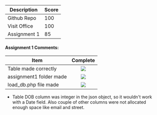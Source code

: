 | Description                             | Score |
|-----------------------------------------|-------|
| Github Repo                             |  100  |
| Visit Office                            |  100 |
| Assignment 1                            |  85  |


#### Assignment 1 Comments:

| Item                             | Complete |
|-----------------------------------------|:-------:|
| Table made correctly                    |  ![](http://f.cl.ly/items/2X473C1Q1F2x3S1E4231/wrong.gif)  |
| assignment1 folder made                 |  ![](http://f.cl.ly/items/3E231i211n2E042B1U3K/right.png)  |
| load_db.php file made                   |  ![](http://f.cl.ly/items/3E231i211n2E042B1U3K/right.png)  |

- Table DOB column was integer in the json object, so it wouldn't work with a Date field. Also couple of other columns were not allocated enough space like email and street.
